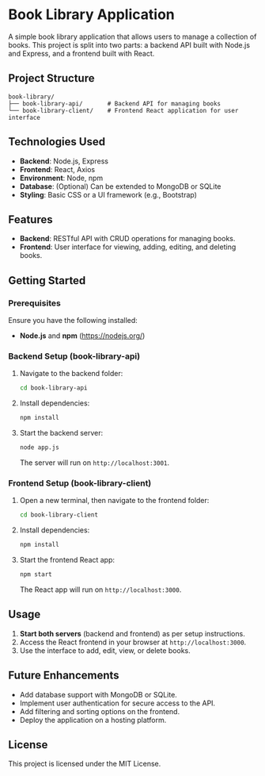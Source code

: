 
# Book Library Application

A simple book library application that allows users to manage a collection of books. This project is split into two parts: a backend API built with Node.js and Express, and a frontend built with React.

## Project Structure

```
book-library/
├── book-library-api/       # Backend API for managing books
└── book-library-client/    # Frontend React application for user interface
```

## Technologies Used

- **Backend**: Node.js, Express
- **Frontend**: React, Axios
- **Environment**: Node, npm
- **Database**: (Optional) Can be extended to MongoDB or SQLite
- **Styling**: Basic CSS or a UI framework (e.g., Bootstrap)

## Features

- **Backend**: RESTful API with CRUD operations for managing books.
- **Frontend**: User interface for viewing, adding, editing, and deleting books.

## Getting Started

### Prerequisites

Ensure you have the following installed:
- **Node.js** and **npm** (https://nodejs.org/)

### Backend Setup (book-library-api)

1. Navigate to the backend folder:
   ```bash
   cd book-library-api
   ```

2. Install dependencies:
   ```bash
   npm install
   ```

3. Start the backend server:
   ```bash
   node app.js
   ```
   The server will run on `http://localhost:3001`.

### Frontend Setup (book-library-client)

1. Open a new terminal, then navigate to the frontend folder:
   ```bash
   cd book-library-client
   ```

2. Install dependencies:
   ```bash
   npm install
   ```

3. Start the frontend React app:
   ```bash
   npm start
   ```
   The React app will run on `http://localhost:3000`.

## Usage

1. **Start both servers** (backend and frontend) as per setup instructions.
2. Access the React frontend in your browser at `http://localhost:3000`.
3. Use the interface to add, edit, view, or delete books.

## Future Enhancements

- Add database support with MongoDB or SQLite.
- Implement user authentication for secure access to the API.
- Add filtering and sorting options on the frontend.
- Deploy the application on a hosting platform.

## License

This project is licensed under the MIT License.
